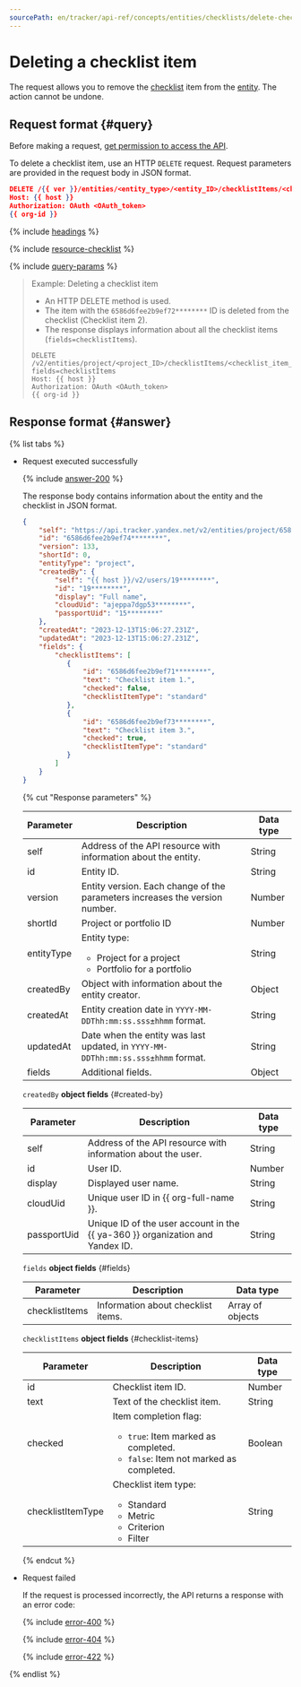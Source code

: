 ```yaml
---
sourcePath: en/tracker/api-ref/concepts/entities/checklists/delete-checklist-item.md
---
```

# Deleting a checklist item

The request allows you to remove the [checklist](../../../user/checklist.md) item from the [entity](../about-entities.md). The action cannot be undone.

## Request format {#query}

Before making a request, [get permission to access the API](../../access.md).

To delete a checklist item, use an HTTP `DELETE` request. Request parameters are provided in the request body in JSON format.

```json
DELETE /{{ ver }}/entities/<entity_type>/<entity_ID>/checklistItems/<checklist_item_ID>
Host: {{ host }}
Authorization: OAuth <OAuth_token>
{{ org-id }}
```

{% include [headings](../../../../_includes/tracker/api/headings.md) %}

{% include [resource-checklist](../../../../_includes/tracker/api/resource-checklist-id.md) %}

{% include [query-params](../../../../_includes/tracker/api/query-params-checklist.md) %}

> Example: Deleting a checklist item
>
> - An HTTP DELETE method is used.
> - The item with the `6586d6fee2b9ef72********` ID is deleted from the checklist (Сhecklist item 2).
> - The response displays information about all the checklist items (`fields=checklistItems`).
>
> ```
> DELETE /v2/entities/project/<project_ID>/checklistItems/<checklist_item_ID>?fields=checklistItems
> Host: {{ host }}
> Authorization: OAuth <OAuth_token>
> {{ org-id }}
> ```

## Response format {#answer}

{% list tabs %}

- Request executed successfully

   {% include [answer-200](../../../../_includes/tracker/api/answer-200.md) %}

   The response body contains information about the entity and the checklist in JSON format.

   ```json
   {
       "self": "https://api.tracker.yandex.net/v2/entities/project/6586d6fee2b9ef74********",
       "id": "6586d6fee2b9ef74********",
       "version": 133,
       "shortId": 0,
       "entityType": "project",
       "createdBy": {
           "self": "{{ host }}/v2/users/19********",
           "id": "19********",
           "display": "Full name",
           "cloudUid": "ajeppa7dgp53********",
           "passportUid": "15********"
       },
       "createdAt": "2023-12-13T15:06:27.231Z",
       "updatedAt": "2023-12-13T15:06:27.231Z",
       "fields": {
           "checklistItems": [
              {
                  "id": "6586d6fee2b9ef71********",
                  "text": "Сhecklist item 1.",
                  "checked": false,
                  "checklistItemType": "standard"
              },
              {
                  "id": "6586d6fee2b9ef73********",
                  "text": "Сhecklist item 3.",
                  "checked": true,
                  "checklistItemType": "standard"
              }
           ]
       }
   }
   ```

   {% cut "Response parameters" %}

   | Parameter | Description | Data type |
   ----- | ----- | -----
   | self | Address of the API resource with information about the entity. | String |
   | id | Entity ID. | String |
   | version | Entity version. Each change of the parameters increases the version number. | Number |
   | shortId | Project or portfolio ID | Number |
   | entityType | Entity type:<ul><li>Project for a project</li><li>Portfolio for a portfolio</li></ul> | String |
   | createdBy | Object with information about the entity creator. | Object |
   | createdAt | Entity creation date in `YYYY-MM-DDThh:mm:ss.sss±hhmm` format. | String |
   | updatedAt | Date when the entity was last updated, in `YYYY-MM-DDThh:mm:ss.sss±hhmm` format. | String |
   | fields | Additional fields. | Object |

   `createdBy` **object fields** {#created-by}

   | Parameter | Description | Data type |
   ----- | ----- | -----
   | self | Address of the API resource with information about the user. | String |
   | id | User ID. | Number |
   | display | Displayed user name. | String |
   | cloudUid | Unique user ID in {{ org-full-name }}. | String |
   | passportUid | Unique ID of the user account in the {{ ya-360 }} organization and Yandex ID. | String |

   `fields` **object fields** {#fields}

   | Parameter | Description | Data type |
   ----- | ----- | -----
   | checklistItems | Information about checklist items. | Array of objects |

   `checklistItems` **object fields** {#checklist-items}

   | Parameter | Description | Data type |
   ----- | ----- | -----
   | id | Сhecklist item ID. | Number |
   | text | Text of the checklist item. | String |
   | checked | Item completion flag: <ul><li>`true`: Item marked as completed.</li><li>`false`: Item not marked as completed.</li></ul> | Boolean |
   | checklistItemType | Checklist item type:<ul><li>Standard</li><li>Metric</li><li>Criterion</li><li>Filter</li></ul> | String |

   {% endcut %}

- Request failed

   If the request is processed incorrectly, the API returns a response with an error code:

   {% include [error-400](../../../../_includes/tracker/api/answer-error-400.md) %}

   {% include [error-404](../../../../_includes/tracker/api/answer-error-404.md) %}

   {% include [error-422](../../../../_includes/tracker/api/answer-error-422.md) %}

{% endlist %}
